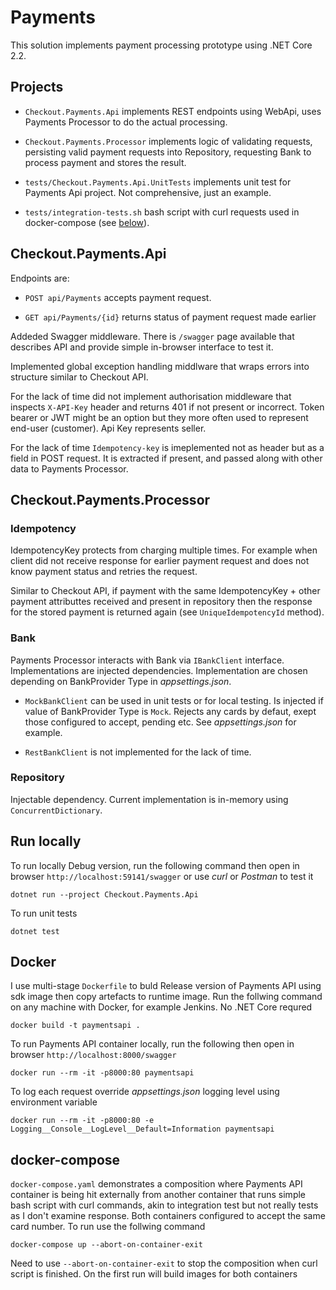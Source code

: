 # Payments

This solution implements payment processing prototype using .NET Core 2.2.

## Projects
* `Checkout.Payments.Api` implements REST endpoints using WebApi, uses Payments Processor to do the actual processing.

* `Checkout.Payments.Processor` implements logic of validating requests, persisting valid payment requests into Repository, requesting Bank to process payment and stores the result.

* `tests/Checkout.Payments.Api.UnitTests` implements unit test for Payments Api project. Not comprehensive, just an example.

* `tests/integration-tests.sh` bash script with curl requests used in docker-compose (see [below](#docker-compose)).

## Checkout.Payments.Api

Endpoints are:

* `POST api/Payments` accepts payment request.

* `GET api/Payments/{id}` returns status of payment request made earlier 

Addeded Swagger middleware. There is `/swagger` page available that describes API and provide simple in-browser interface to test it.

Implemented global exception handling middlware that wraps errors into structure similar to Checkout API.

For the lack of time did not implement authorisation middleware that inspects `X-API-Key` header and returns 401 if not present or incorrect. Token bearer or JWT might be an option but they more often used to represent end-user (customer). Api Key represents seller.

For the lack of time `Idempotency-key` is imeplemented not as header but as a field in POST request. It is extracted if present, and passed along with other data to Payments Processor.

## Checkout.Payments.Processor

### Idempotency
IdempotencyKey protects from charging multiple times. For example when client did not receive response for earlier payment request and does not know payment status and retries the request.

Similar to Checkout API, if payment with the same IdempotencyKey + other payment attributtes received and present in repository then the response for the stored payment is returned again (see `UniqueIdempotencyId` method).

### Bank
Payments Processor interacts with Bank via `IBankClient` interface. Implementations are injected dependencies. Implementation are chosen depending on BankProvider Type in _appsettings.json_.

* `MockBankClient` can be used in unit tests or for local testing. Is injected if value of BankProvider Type is `Mock`. Rejects any cards by defaut, exept those configured to accept, pending etc. See _appsettings.json_ for example.

* `RestBankClient` is not implemented for the lack of time.

### Repository
Injectable dependency. Current implementation is in-memory using  `ConcurrentDictionary`.

## Run locally
To run locally Debug version, run the following command then open in browser `http://localhost:59141/swagger` or use *curl* or *Postman* to test it

    dotnet run --project Checkout.Payments.Api

To run unit tests

    dotnet test

## Docker
I use multi-stage `Dockerfile` to buld Release version of Payments API using sdk image then copy artefacts to runtime image. Run the follwing command on any machine with Docker, for example Jenkins. No .NET Core requred

    docker build -t paymentsapi .

To run Payments API container locally, run the following then open in browser `http://localhost:8000/swagger`

    docker run --rm -it -p8000:80 paymentsapi

To log each request override *appsettings.json* logging level using environment variable

    docker run --rm -it -p8000:80 -e Logging__Console__LogLevel__Default=Information paymentsapi

## docker-compose

`docker-compose.yaml` demonstrates a composition where Payments API container is being hit externally from another container that runs simple bash script with curl commands, akin to integration test but not really tests as I don't examine response. Both containers configured to accept the same card number. To run use the follwing command

    docker-compose up --abort-on-container-exit

Need to use `--abort-on-container-exit` to stop the composition when curl script is finished. On the first run will build images for both containers
